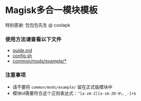 # Magisk多合一模块模板
特别感谢: 包包包先生 @ coolapk

### 使用方法请查看以下文件
- [guide.md](guide.md)
- [config.sh](config.sh)
- [common/mods/example/*](common/mods/example/)

### 注意事项
- 请不要将 `common/mods/example/` 留在正式版模块中
- 模块id需要符合这个正则表达式：`^[a-zA-Z][a-zA-Z0-9\._-]+$`
